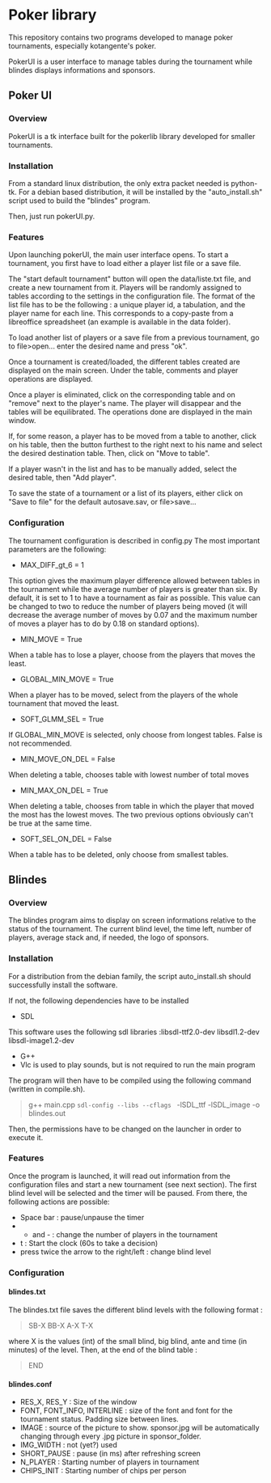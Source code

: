 # Poker library
This repository contains two programs developed to manage poker tournaments, especially kotangente's poker.

PokerUI is a user interface to manage tables during the tournament while blindes displays informations and sponsors.

## Poker UI
### Overview
PokerUI is a tk interface built for the pokerlib library developed for smaller tournaments.
### Installation
From a standard linux distribution, the only extra packet needed is python-tk. For a debian based distribution, it will be installed by the "auto_install.sh" script used to build the "blindes" program.

Then, just run pokerUI.py.

### Features

Upon launching pokerUI, the main user interface opens. To start a tournament, you first have to load either a player list file or a save file. 

The "start default tournament" button will open the data/liste.txt file, and create a new tournament from it. Players will be randomly assigned to tables according to the settings in the configuration file. The format of the list file has to be the following : a unique player id, a tabulation, and the player name for each line. This corresponds to a copy-paste from a libreoffice spreadsheet (an example is available in the data folder).

To load another list of players or a save file from a previous tournament, go to file>open... enter the desired name and press "ok".

Once a tournament is created/loaded, the different tables created are displayed on the main screen. Under the table, comments and player operations are displayed.

Once a player is eliminated, click on the corresponding table and on "remove" next to the player's name. The player will disappear and the tables will be equilibrated. The operations done are displayed in the main window.

If, for some reason, a player has to be moved from a table to another, click on his table, then the button furthest to the right next to his name and select the desired destination table. Then, click on "Move to table".

If a player wasn't in the list and has to be manually added, select the desired table, then "Add player".

To save the state of a tournament or a list of its players, either click on "Save to file" for the default autosave.sav, or file>save...


### Configuration

The tournament configuration is described in config.py The most important parameters are the following:

* MAX_DIFF_gt_6 = 1

This option gives the maximum player difference allowed between tables in the tournament while the average number of players is greater than six. By default, it is set to 1 to have a tournament as fair as possible. This value can be changed to two to reduce the number of players being moved (it will decrease the average number of moves by 0.07 and the maximum number of moves a player has to do by 0.18 on standard options). 

* MIN_MOVE = True

When a table has to lose a player, choose from the players that moves the least.

* GLOBAL_MIN_MOVE = True

When a player has to be moved, select from the players of the whole tournament that moved the least.

* SOFT_GLMM_SEL = True

If GLOBAL_MIN_MOVE is selected, only choose from longest tables. False is not recommended.

* MIN_MOVE_ON_DEL = False

When deleting a table, chooses table with lowest number of total moves
* MIN_MAX_ON_DEL = True

When deleting a table, chooses from table in which the player that moved the most has the lowest moves. The two previous options obviously can't be true at the same time.
* SOFT_SEL_ON_DEL = False

When a table has to be deleted, only choose from smallest tables.

## Blindes
### Overview
The blindes program aims to display on screen informations relative to the status of the tournament. The current blind level, the time left, number of players, average stack and, if needed, the logo of sponsors.

### Installation
For a distribution from the debian family, the script auto_install.sh should successfully install the software.

If not, the following dependencies have to be installed
* SDL

This software uses the following sdl libraries :libsdl-ttf2.0-dev libsdl1.2-dev libsdl-image1.2-dev
* G++
* Vlc is used to play sounds, but is not required to run the main program

The program will then have to be compiled using the following command (written in compile.sh).

> g++ main.cpp `sdl-config --libs --cflags ` -lSDL_ttf -lSDL_image -o blindes.out

Then, the permissions have to be changed on the launcher in order to execute it.

### Features
Once the program is launched, it will read out information from the configuration files and start a new tournament (see next section). The first blind level will be selected and the timer will be paused. From there, the following actions are possible:
* Space bar : pause/unpause the timer
* + and - : change the number of players in the tournament
* t : Start the clock (60s to take a decision)
* press twice the arrow to the right/left : change blind level

### Configuration
#### blindes.txt
The blindes.txt file saves the different blind levels with the following format :
>SB-X BB-X A-X T-X

where X is the values (int) of the small blind, big blind, ante and time (in minutes) of the level. Then, at the end of the blind table :

>END

#### blindes.conf

* RES_X, RES_Y : Size of the window
* FONT, FONT_INFO, INTERLINE : size of the font and font for the tournament status. Padding size between lines.
* IMAGE : source of the picture to show. sponsor.jpg will be automatically changing through every .jpg picture in sponsor_folder.
* IMG_WIDTH : not (yet?) used
* SHORT_PAUSE : pause (in ms) after refreshing screen
* N_PLAYER : Starting number of players in tournament
* CHIPS_INIT : Starting number of chips per person

